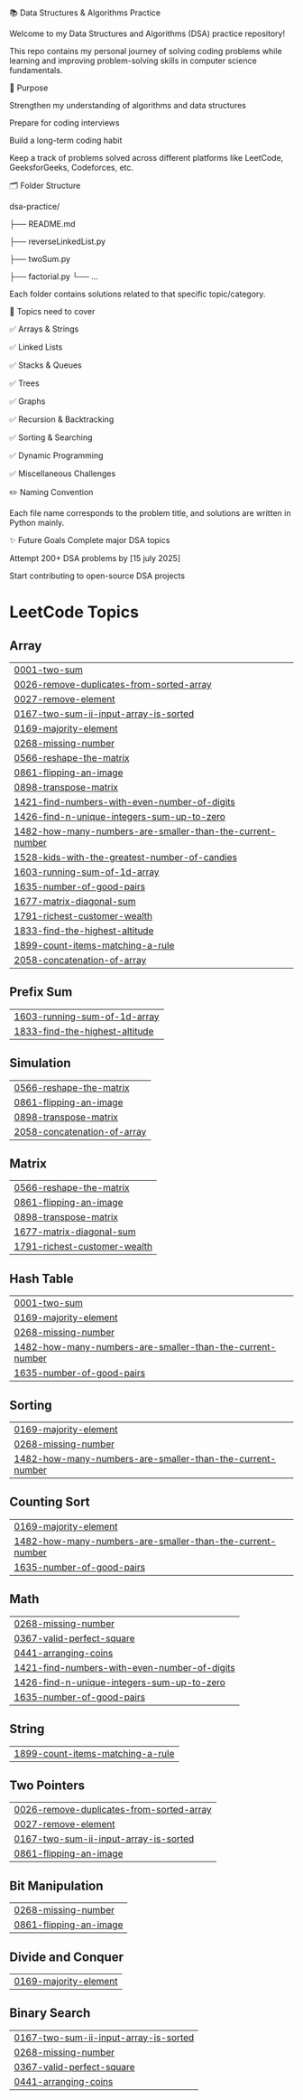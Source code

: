 📚 Data Structures & Algorithms Practice

Welcome to my Data Structures and Algorithms (DSA) practice repository!

This repo contains my personal journey of solving coding problems while learning and improving problem-solving skills in computer science fundamentals.

🚀 Purpose

Strengthen my understanding of algorithms and data structures

Prepare for coding interviews

Build a long-term coding habit

Keep a track of problems solved across different platforms like LeetCode, GeeksforGeeks, Codeforces, etc.

🗂️ Folder Structure

dsa-practice/

├── README.md

├── reverseLinkedList.py

├── twoSum.py

├── factorial.py
└── ...

Each folder contains solutions related to that specific topic/category.

📌 Topics need to cover

✅ Arrays & Strings

✅ Linked Lists

✅ Stacks & Queues

✅ Trees

✅ Graphs

✅ Recursion & Backtracking

✅ Sorting & Searching

✅ Dynamic Programming

✅ Miscellaneous Challenges

✏️ Naming Convention

Each file name corresponds to the problem title, and solutions are written in Python mainly.


✨ Future Goals
Complete major DSA topics

Attempt 200+ DSA problems by [15 july 2025]

Start contributing to open-source DSA projects


<!---LeetCode Topics Start-->
# LeetCode Topics
## Array
|  |
| ------- |
| [0001-two-sum](https://github.com/codedby-aadarsh/dsa-practice/tree/master/0001-two-sum) |
| [0026-remove-duplicates-from-sorted-array](https://github.com/codedby-aadarsh/dsa-practice/tree/master/0026-remove-duplicates-from-sorted-array) |
| [0027-remove-element](https://github.com/codedby-aadarsh/dsa-practice/tree/master/0027-remove-element) |
| [0167-two-sum-ii-input-array-is-sorted](https://github.com/codedby-aadarsh/dsa-practice/tree/master/0167-two-sum-ii-input-array-is-sorted) |
| [0169-majority-element](https://github.com/codedby-aadarsh/dsa-practice/tree/master/0169-majority-element) |
| [0268-missing-number](https://github.com/codedby-aadarsh/dsa-practice/tree/master/0268-missing-number) |
| [0566-reshape-the-matrix](https://github.com/codedby-aadarsh/dsa-practice/tree/master/0566-reshape-the-matrix) |
| [0861-flipping-an-image](https://github.com/codedby-aadarsh/dsa-practice/tree/master/0861-flipping-an-image) |
| [0898-transpose-matrix](https://github.com/codedby-aadarsh/dsa-practice/tree/master/0898-transpose-matrix) |
| [1421-find-numbers-with-even-number-of-digits](https://github.com/codedby-aadarsh/dsa-practice/tree/master/1421-find-numbers-with-even-number-of-digits) |
| [1426-find-n-unique-integers-sum-up-to-zero](https://github.com/codedby-aadarsh/dsa-practice/tree/master/1426-find-n-unique-integers-sum-up-to-zero) |
| [1482-how-many-numbers-are-smaller-than-the-current-number](https://github.com/codedby-aadarsh/dsa-practice/tree/master/1482-how-many-numbers-are-smaller-than-the-current-number) |
| [1528-kids-with-the-greatest-number-of-candies](https://github.com/codedby-aadarsh/dsa-practice/tree/master/1528-kids-with-the-greatest-number-of-candies) |
| [1603-running-sum-of-1d-array](https://github.com/codedby-aadarsh/dsa-practice/tree/master/1603-running-sum-of-1d-array) |
| [1635-number-of-good-pairs](https://github.com/codedby-aadarsh/dsa-practice/tree/master/1635-number-of-good-pairs) |
| [1677-matrix-diagonal-sum](https://github.com/codedby-aadarsh/dsa-practice/tree/master/1677-matrix-diagonal-sum) |
| [1791-richest-customer-wealth](https://github.com/codedby-aadarsh/dsa-practice/tree/master/1791-richest-customer-wealth) |
| [1833-find-the-highest-altitude](https://github.com/codedby-aadarsh/dsa-practice/tree/master/1833-find-the-highest-altitude) |
| [1899-count-items-matching-a-rule](https://github.com/codedby-aadarsh/dsa-practice/tree/master/1899-count-items-matching-a-rule) |
| [2058-concatenation-of-array](https://github.com/codedby-aadarsh/dsa-practice/tree/master/2058-concatenation-of-array) |
## Prefix Sum
|  |
| ------- |
| [1603-running-sum-of-1d-array](https://github.com/codedby-aadarsh/dsa-practice/tree/master/1603-running-sum-of-1d-array) |
| [1833-find-the-highest-altitude](https://github.com/codedby-aadarsh/dsa-practice/tree/master/1833-find-the-highest-altitude) |
## Simulation
|  |
| ------- |
| [0566-reshape-the-matrix](https://github.com/codedby-aadarsh/dsa-practice/tree/master/0566-reshape-the-matrix) |
| [0861-flipping-an-image](https://github.com/codedby-aadarsh/dsa-practice/tree/master/0861-flipping-an-image) |
| [0898-transpose-matrix](https://github.com/codedby-aadarsh/dsa-practice/tree/master/0898-transpose-matrix) |
| [2058-concatenation-of-array](https://github.com/codedby-aadarsh/dsa-practice/tree/master/2058-concatenation-of-array) |
## Matrix
|  |
| ------- |
| [0566-reshape-the-matrix](https://github.com/codedby-aadarsh/dsa-practice/tree/master/0566-reshape-the-matrix) |
| [0861-flipping-an-image](https://github.com/codedby-aadarsh/dsa-practice/tree/master/0861-flipping-an-image) |
| [0898-transpose-matrix](https://github.com/codedby-aadarsh/dsa-practice/tree/master/0898-transpose-matrix) |
| [1677-matrix-diagonal-sum](https://github.com/codedby-aadarsh/dsa-practice/tree/master/1677-matrix-diagonal-sum) |
| [1791-richest-customer-wealth](https://github.com/codedby-aadarsh/dsa-practice/tree/master/1791-richest-customer-wealth) |
## Hash Table
|  |
| ------- |
| [0001-two-sum](https://github.com/codedby-aadarsh/dsa-practice/tree/master/0001-two-sum) |
| [0169-majority-element](https://github.com/codedby-aadarsh/dsa-practice/tree/master/0169-majority-element) |
| [0268-missing-number](https://github.com/codedby-aadarsh/dsa-practice/tree/master/0268-missing-number) |
| [1482-how-many-numbers-are-smaller-than-the-current-number](https://github.com/codedby-aadarsh/dsa-practice/tree/master/1482-how-many-numbers-are-smaller-than-the-current-number) |
| [1635-number-of-good-pairs](https://github.com/codedby-aadarsh/dsa-practice/tree/master/1635-number-of-good-pairs) |
## Sorting
|  |
| ------- |
| [0169-majority-element](https://github.com/codedby-aadarsh/dsa-practice/tree/master/0169-majority-element) |
| [0268-missing-number](https://github.com/codedby-aadarsh/dsa-practice/tree/master/0268-missing-number) |
| [1482-how-many-numbers-are-smaller-than-the-current-number](https://github.com/codedby-aadarsh/dsa-practice/tree/master/1482-how-many-numbers-are-smaller-than-the-current-number) |
## Counting Sort
|  |
| ------- |
| [0169-majority-element](https://github.com/codedby-aadarsh/dsa-practice/tree/master/0169-majority-element) |
| [1482-how-many-numbers-are-smaller-than-the-current-number](https://github.com/codedby-aadarsh/dsa-practice/tree/master/1482-how-many-numbers-are-smaller-than-the-current-number) |
| [1635-number-of-good-pairs](https://github.com/codedby-aadarsh/dsa-practice/tree/master/1635-number-of-good-pairs) |
## Math
|  |
| ------- |
| [0268-missing-number](https://github.com/codedby-aadarsh/dsa-practice/tree/master/0268-missing-number) |
| [0367-valid-perfect-square](https://github.com/codedby-aadarsh/dsa-practice/tree/master/0367-valid-perfect-square) |
| [0441-arranging-coins](https://github.com/codedby-aadarsh/dsa-practice/tree/master/0441-arranging-coins) |
| [1421-find-numbers-with-even-number-of-digits](https://github.com/codedby-aadarsh/dsa-practice/tree/master/1421-find-numbers-with-even-number-of-digits) |
| [1426-find-n-unique-integers-sum-up-to-zero](https://github.com/codedby-aadarsh/dsa-practice/tree/master/1426-find-n-unique-integers-sum-up-to-zero) |
| [1635-number-of-good-pairs](https://github.com/codedby-aadarsh/dsa-practice/tree/master/1635-number-of-good-pairs) |
## String
|  |
| ------- |
| [1899-count-items-matching-a-rule](https://github.com/codedby-aadarsh/dsa-practice/tree/master/1899-count-items-matching-a-rule) |
## Two Pointers
|  |
| ------- |
| [0026-remove-duplicates-from-sorted-array](https://github.com/codedby-aadarsh/dsa-practice/tree/master/0026-remove-duplicates-from-sorted-array) |
| [0027-remove-element](https://github.com/codedby-aadarsh/dsa-practice/tree/master/0027-remove-element) |
| [0167-two-sum-ii-input-array-is-sorted](https://github.com/codedby-aadarsh/dsa-practice/tree/master/0167-two-sum-ii-input-array-is-sorted) |
| [0861-flipping-an-image](https://github.com/codedby-aadarsh/dsa-practice/tree/master/0861-flipping-an-image) |
## Bit Manipulation
|  |
| ------- |
| [0268-missing-number](https://github.com/codedby-aadarsh/dsa-practice/tree/master/0268-missing-number) |
| [0861-flipping-an-image](https://github.com/codedby-aadarsh/dsa-practice/tree/master/0861-flipping-an-image) |
## Divide and Conquer
|  |
| ------- |
| [0169-majority-element](https://github.com/codedby-aadarsh/dsa-practice/tree/master/0169-majority-element) |
## Binary Search
|  |
| ------- |
| [0167-two-sum-ii-input-array-is-sorted](https://github.com/codedby-aadarsh/dsa-practice/tree/master/0167-two-sum-ii-input-array-is-sorted) |
| [0268-missing-number](https://github.com/codedby-aadarsh/dsa-practice/tree/master/0268-missing-number) |
| [0367-valid-perfect-square](https://github.com/codedby-aadarsh/dsa-practice/tree/master/0367-valid-perfect-square) |
| [0441-arranging-coins](https://github.com/codedby-aadarsh/dsa-practice/tree/master/0441-arranging-coins) |
<!---LeetCode Topics End-->

